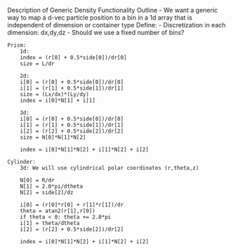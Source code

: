 Description of Generic Density Functionality
	Outline
		- We want a generic way to map a d-vec particle position to a bin in a
		  1d array that is independent of dimension or container type
	Define:
		- Discretization in each dimension: dx,dy,dz
		- Should we use a fixed number of bins?

	Prism:
		1d: 
		index = (r[0] + 0.5*side[0])/dr[0]
		size = L/dr

		2d: 
		i[0] = (r[0] + 0.5*side[0])/dr[0]
		i[1] = (r[1] + 0.5*side[1])/dr[1]
		size = (Lx/dx)*(Ly/dy)
		index = i[0]*N[1] + i[1]

		3d:
		i[0] = (r[0] + 0.5*side[0])/dr[0]
		i[1] = (r[1] + 0.5*side[1])/dr[1]
		i[2] = (r[2] + 0.5*side[2])/dr[2]
		size = N[0]*N[1]*N[2]

		index = i[0]*N[1]*N[2] + i[1]*N[2] + i[2]

	Cylinder:
		3d: We will use cylindrical polar coordinates (r,theta,z)

		N[0] = R/dr
		N[1] = 2.0*pi/dtheta
		N[2] = side[2]/dz

		i[0] = (r[0]*r[0] + r[1]*r[1])/dr
		theta = atan2(r[1],r[0])
		if theta < 0: theta += 2.0*pi
		i[1] = theta/dtheta
		i[2] = (r[2] + 0.5*side[2])/dr[2]

		index = i[0]*N[1]*N[2] + i[1]*N[2] + i[2]


